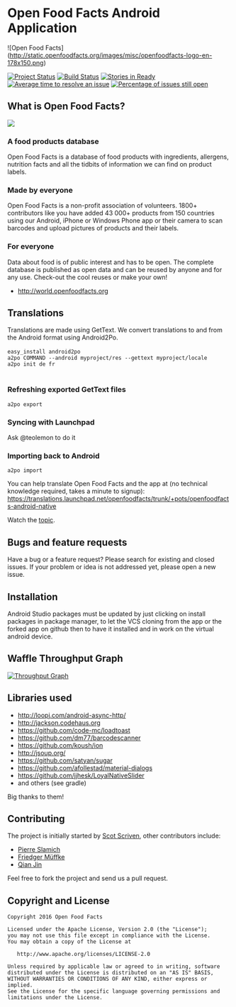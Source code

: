 Open Food Facts Android Application
===================================
![Open Food Facts] (http://static.openfoodfacts.org/images/misc/openfoodfacts-logo-en-178x150.png)

[![Project Status](http://opensource.box.com/badges/active.svg)](http://opensource.box.com/badges)
[![Build Status](https://travis-ci.org/openfoodfacts/OpenFoodFacts-androidApp.svg?branch=master)](https://travis-ci.org/openfoodfacts/OpenFoodFacts-androidApp) [![Stories in Ready](https://badge.waffle.io/openfoodfacts/OpenFoodFacts-androidApp.svg?label=ready&title=Ready)](http://waffle.io/openfoodfacts/OpenFoodFacts-androidApp)
[![Average time to resolve an issue](http://isitmaintained.com/badge/resolution/openfoodfacts/OpenFoodFacts-androidApp.svg)](http://isitmaintained.com/project/openfoodfacts/OpenFoodFacts-androidApp "Average time to resolve an issue")
[![Percentage of issues still open](http://isitmaintained.com/badge/open/openfoodfacts/OpenFoodFacts-androidApp.svg)](http://isitmaintained.com/project/openfoodfacts/OpenFoodFacts-androidApp "Percentage of issues still open")

## What is Open Food Facts?


<a href="https://f-droid.org/repository/browse/?fdid=openfoodfacts.github.scrachx.openfood">
<img src=http://lingoworld.eu/at//public/images/fdroid.png></a> 

### A food products database

Open Food Facts is a database of food products with ingredients, allergens, nutrition facts and all the tidbits of information we can find on product labels. 

### Made by everyone

Open Food Facts is a non-profit association of volunteers.
1800+ contributors like you have added 43 000+ products from 150 countries using our Android, iPhone or Windows Phone app or their camera to scan barcodes and upload pictures of products and their labels.

### For everyone

Data about food is of public interest and has to be open. The complete database is published as open data and can be reused by anyone and for any use. Check-out the cool reuses or make your own!
- <http://world.openfoodfacts.org>

## Translations

Translations are made using GetText. We convert translations to and from the Android format using Android2Po.<br><br>
```easy_install android2po```<br>
```a2po COMMAND --android myproject/res --gettext myproject/locale```<br>
```a2po init de fr```<br><br>

### Refreshing exported GetText files
```a2po export```

### Syncing with Launchpad
Ask @teolemon to do it

### Importing back to Android
```a2po import```


You can help translate Open Food Facts and the app at (no technical knowledge required, takes a minute to signup): <br>
https://translations.launchpad.net/openfoodfacts/trunk/+pots/openfoodfacts-android-native

Watch the [topic](https://github.com/openfoodfacts/OpenFoodFacts-androidApp/issues/49).

## Bugs and feature requests

Have a bug or a feature request? Please search for existing and closed issues. If your problem or idea is not addressed yet, please open a new issue.

## Installation

Android Studio packages must be updated by just clicking on install packages in package manager, to let the VCS cloning from the app or the forked app on github then to have it installed and in work on the virtual android device.

## Waffle Throughput Graph

[![Throughput Graph](https://graphs.waffle.io/openfoodfacts/OpenFoodFacts-androidApp/throughput.svg)](https://waffle.io/openfoodfacts/OpenFoodFacts-androidApp/metrics/throughput)

## Libraries used

- http://loopj.com/android-async-http/
- http://jackson.codehaus.org
- https://github.com/code-mc/loadtoast
- https://github.com/dm77/barcodescanner
- https://github.com/koush/ion
- http://jsoup.org/
- https://github.com/satyan/sugar
- https://github.com/afollestad/material-dialogs
- https://github.com/jjhesk/LoyalNativeSlider
- and others (see gradle)

Big thanks to them!

## Contributing

The project is initially started by [Scot Scriven](https://github.com/itchix), other contributors include:

- [Pierre Slamich](https://github.com/teolemon)
- [Friedger Müffke](https://github.com/friedger)
- [Qian Jin](https://github.com/jinqian)

Feel free to fork the project and send us a pull request.

## Copyright and License

    Copyright 2016 Open Food Facts

    Licensed under the Apache License, Version 2.0 (the "License");
    you may not use this file except in compliance with the License.
    You may obtain a copy of the License at

       http://www.apache.org/licenses/LICENSE-2.0

    Unless required by applicable law or agreed to in writing, software
    distributed under the License is distributed on an "AS IS" BASIS,
    WITHOUT WARRANTIES OR CONDITIONS OF ANY KIND, either express or implied.
    See the License for the specific language governing permissions and
    limitations under the License.
